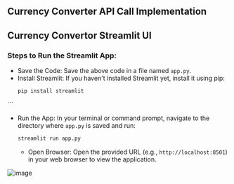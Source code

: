 ## Currency Converter API Call Implementation
## Currency Convertor Streamlit UI

### Steps to Run the Streamlit App:
- Save the Code: Save the above code in a file named `app.py`.
- Install Streamlit: If you haven't installed Streamlit yet, install it using pip:
  ```bash
  pip install streamlit
‍‍‍‍```
- Run the App: In your terminal or command prompt, navigate to the directory where `app.py` is saved and run:
  ```bash
  streamlit run app.py
  ```
  - Open Browser: Open the provided URL (e.g., `http://localhost:8501`) in your web browser to view the application.
    
![image](https://github.com/user-attachments/assets/01565dd0-d87b-468e-bbc6-6fb77a3275da)

